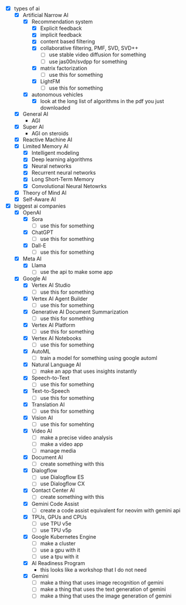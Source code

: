 - [X] types of ai
    - [X] Artificial Narrow AI
        - [X] Recommendation system
            - [X] Explicit feedback
            - [X] implicit feedback
            - [X] content based filtering
            - [X] collaborative filtering, PMF, SVD, SVD++
                - [ ] use stable video diffusion for something
                - [ ] use jas00n/svdpp for something
            - [X] matrix factorization
                - [ ] use this for something
            - [X] LightFM
                - [ ] use this for something
        - [X] autonomous vehicles
            - [X] look at the long list of algorithms in the pdf you just downloaded
    - [X] General AI
        - AGI
    - [X] Super AI
        - AGI on steroids
    - [X] Reactive Machine AI
    - [X] Limited Memory AI
        - [X] Intelligent modeling
        - [X] Deep learning algorithms
        - [X] Neural networks
        - [X] Recurrent neural networks
        - [X] Long Short-Term Memory
        - [X] Convolutional Neural Netowrks
    - [X] Theory of Mind AI
    - [X] Self-Aware AI
- [X] biggest ai companies
    - [X] OpenAI
        - [X] Sora
            - [ ] use this for something
        - [X] ChatGPT
            - [ ] use this for something
        - [X] Dall-E
            - [ ] use this for something
    - [X] Meta AI
        - [X] Llama
            - [ ] use the api to make some app
    - [X] Google AI
        - [X] Vertex AI Studio
            - [ ] use this for something
        - [X] Vertex AI Agent Builder
            - [ ] use this for something
        - [X] Generative AI Document Summarization
            - [ ] use this for something
        - [X] Vertex AI Platform
            - [ ] use this for something
        - [X] Vertex AI Notebooks
            - [ ] use this for something
        - [X] AutoML
            - [ ] train a model for something using google automl
        - [X] Natural Language AI
            - [ ] make an app that uses insights instantly
        - [X] Speech-to-Text
            - [ ] use this for something
        - [X] Text-to-Speech
            - [ ] use this for something
        - [X] Translation AI
            - [ ] use this for something
        - [X] Vision AI
            - [ ] use this for somehting
        - [X] Video AI
            - [ ] make a precise video analysis
            - [ ] make a video app
            - [ ] manage media
        - [X] Document AI
            - [ ] create something with this
        - [X] Dialogflow
            - [ ] use Dialogflow ES
            - [ ] use Dialogflow CX
        - [X] Contact Center AI
            - [ ] create something with this
        - [X] Gemini Code Assist
            - [ ] create a code assist equivalent for neovim with gemini api
        - [X] TPUs, GPUs and CPUs
            - [ ] use TPU v5e
            - [ ] use TPU v5p
        - [X] Google Kubernetes Engine
            - [ ] make a cluster
            - [ ] use a gpu with it
            - [ ] use a tpu with it
        - [X] AI Readiness Program
            - this looks like a workshop that I do not need
        - [X] Gemini
            - [ ] make a thing that uses image recognition of gemini
            - [ ] make a thing that uses the text generation of gemini
            - [ ] make a thing that uses the image generation of gemini
